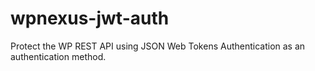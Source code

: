 # wpnexus-jwt-auth
Protect the WP REST API using JSON Web Tokens Authentication as an authentication method.
